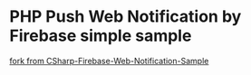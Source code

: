 # PHP Push Web Notification by Firebase simple sample

[fork from CSharp-Firebase-Web-Notification-Sample](https://github.com/donma/CSharp-Firebase-Web-Notification-Sample)
